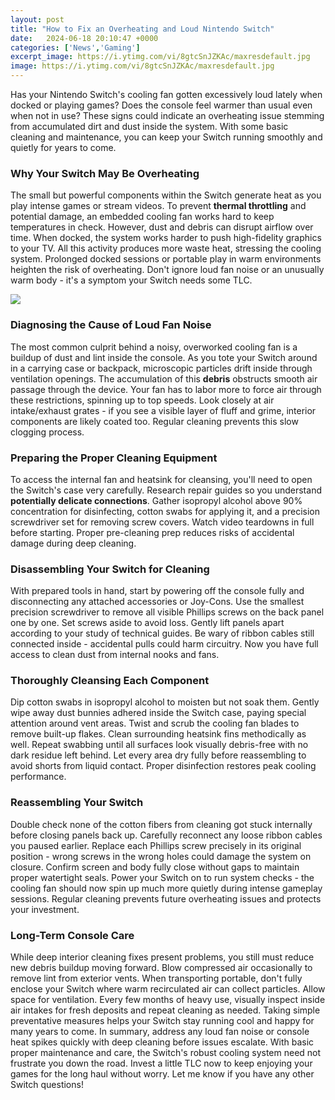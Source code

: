 ```yaml
---
layout: post
title: "How to Fix an Overheating and Loud Nintendo Switch"
date:   2024-06-18 20:10:47 +0000
categories: ['News','Gaming']
excerpt_image: https://i.ytimg.com/vi/8gtcSnJZKAc/maxresdefault.jpg
image: https://i.ytimg.com/vi/8gtcSnJZKAc/maxresdefault.jpg
---
```


Has your Nintendo Switch's cooling fan gotten excessively loud lately when docked or playing games? Does the console feel warmer than usual even when not in use? These signs could indicate an overheating issue stemming from accumulated dirt and dust inside the system. With some basic cleaning and maintenance, you can keep your Switch running smoothly and quietly for years to come.
### **Why Your Switch May Be Overheating**
The small but powerful components within the Switch generate heat as you play intense games or stream videos. To prevent **thermal throttling** and potential damage, an embedded cooling fan works hard to keep temperatures in check. However, dust and debris can disrupt airflow over time. When docked, the system works harder to push high-fidelity graphics to your TV. All this activity produces more waste heat, stressing the cooling system. Prolonged docked sessions or portable play in warm environments heighten the risk of overheating. Don't ignore loud fan noise or an unusually warm body - it's a symptom your Switch needs some TLC.

![](https://rehack.com/wp-content/uploads/2020/07/Facebook-nintendo-switch-overheating-read-this-checklist.jpg)
### **Diagnosing the Cause of Loud Fan Noise** 
The most common culprit behind a noisy, overworked cooling fan is a buildup of dust and lint inside the console. As you tote your Switch around in a carrying case or backpack, microscopic particles drift inside through ventilation openings. The accumulation of this **debris** obstructs smooth air passage through the device. Your fan has to labor more to force air through these restrictions, spinning up to top speeds. Look closely at air intake/exhaust grates - if you see a visible layer of fluff and grime, interior components are likely coated too. Regular cleaning prevents this slow clogging process.
### **Preparing the Proper Cleaning Equipment**
To access the internal fan and heatsink for cleansing, you'll need to open the Switch's case very carefully. Research repair guides so you understand **potentially delicate connections**. Gather isopropyl alcohol above 90% concentration for disinfecting, cotton swabs for applying it, and a precision screwdriver set for removing screw covers. Watch video teardowns in full before starting. Proper pre-cleaning prep reduces risks of accidental damage during deep cleaning.
### **Disassembling Your Switch for Cleaning**  
With prepared tools in hand, start by powering off the console fully and disconnecting any attached accessories or Joy-Cons. Use the smallest precision screwdriver to remove all visible Phillips screws on the back panel one by one. Set screws aside to avoid loss. Gently lift panels apart according to your study of technical guides. Be wary of ribbon cables still connected inside - accidental pulls could harm circuitry. Now you have full access to clean dust from internal nooks and fans.
### **Thoroughly Cleansing Each Component**
Dip cotton swabs in isopropyl alcohol to moisten but not soak them. Gently wipe away dust bunnies adhered inside the Switch case, paying special attention around vent areas. Twist and scrub the cooling fan blades to remove built-up flakes. Clean surrounding heatsink fins methodically as well. Repeat swabbing until all surfaces look visually debris-free with no dark residue left behind. Let every area dry fully before reassembling to avoid shorts from liquid contact. Proper disinfection restores peak cooling performance. 
### **Reassembling Your Switch** 
Double check none of the cotton fibers from cleaning got stuck internally before closing panels back up. Carefully reconnect any loose ribbon cables you paused earlier. Replace each Phillips screw precisely in its original position - wrong screws in the wrong holes could damage the system on closure. Confirm screen and body fully close without gaps to maintain proper watertight seals. Power your Switch on to run system checks - the cooling fan should now spin up much more quietly during intense gameplay sessions. Regular cleaning prevents future overheating issues and protects your investment.
### **Long-Term Console Care**
While deep interior cleaning fixes present problems, you still must reduce new debris buildup moving forward. Blow compressed air occasionally to remove lint from exterior vents. When transporting portable, don't fully enclose your Switch where warm recirculated air can collect particles. Allow space for ventilation. Every few months of heavy use, visually inspect inside air intakes for fresh deposits and repeat cleaning as needed. Taking simple preventative measures helps your Switch stay running cool and happy for many years to come.
In summary, address any loud fan noise or console heat spikes quickly with deep cleaning before issues escalate. With basic proper maintenance and care, the Switch's robust cooling system need not frustrate you down the road. Invest a little TLC now to keep enjoying your games for the long haul without worry. Let me know if you have any other Switch questions!